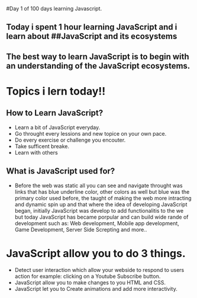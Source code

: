 #Day 1 of 100 days learning Javascript.
## Today i spent 1 hour learning JavaScript and i learn about ##JavaScript and its ecosystems

## The best way to learn JavaScript is to begin with an understanding of the JavaScript ecosystems.

# Topics i lern today!!
##    How to Learn JavaScript?
* Learn a bit of JavaScript everyday.
* Go throught every lessions and new topice on your own pace.
* Do every exercise or challenge you encouter.
* Take sufficent breake.
* Learn with others

##    What is JavaScript used for?
* Before the web was static all you can see and navigate throught was links that has blue underline color, other colors as well but blue was the primary color used before, the taught of making the web more intracting and dynamic spin up and that where the idea of developing JavaScript began, initially JavaScript was develop to add functionalitis to the we but today JavaScript has became porpular and can build wide rande of development such as: Web development, Mobile app development, Game Development, Server Side Screpting and more..

# JavaScript allow you to do 3 things.
* Detect user interaction which allow your webside to respond to users action for example: clicking on a Youtube Subscribe button.
* JavaScript allow you to make changes to you HTML and CSS.
* JavaScript let you to Create animations and add more interactivity.
